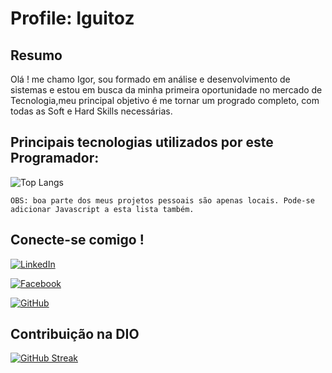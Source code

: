 # Profile: Iguitoz

## Resumo

Olá ! me chamo Igor, sou formado em análise e desenvolvimento de sistemas e estou em busca da minha primeira oportunidade no mercado de Tecnologia,meu principal objetivo é me tornar um progrado completo, com todas as Soft e Hard Skills necessárias.

## Principais tecnologias utilizados por este Programador:

![Top Langs](https://github-readme-stats-git-masterrstaa-rickstaa.vercel.app/api/top-langs/?username=Iguitozz&bg_color=000&border_color=30A3DC&title_color=E94D5F&text_color=FFF)

    OBS: boa parte dos meus projetos pessoais são apenas locais. Pode-se adicionar Javascript a esta lista também.

## Conecte-se comigo !

[![LinkedIn](https://img.shields.io/badge/LinkedIn-0077B5?style=for-the-badge&logo=linkedin&logoColor=white)](https://www.linkedin.com/in/Iguitoz/)

[![Facebook](https://img.shields.io/badge/Facebook-1877F2?style=for-the-badge&logo=facebook&logoColor=white)](https://www.facebook.com/Igor/)

[![GitHub](https://img.shields.io/badge/GitHub-100000?style=for-the-badge&logo=github&logoColor=white)](https://github.com/Iguitozz)

## Contribuição na DIO

[![GitHub Streak](https://streak-stats.demolab.com/?user=Igor&theme=bear&background=000&border=30A3DC&dates=FFF)](https://git.io/streak-stats)
